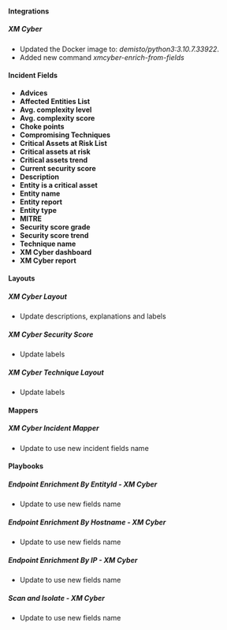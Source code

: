 
#### Integrations
##### XM Cyber
- Updated the Docker image to: *demisto/python3:3.10.7.33922*.
- Added new command *xmcyber-enrich-from-fields*


#### Incident Fields
- **Advices**
- **Affected Entities List**
- **Avg. complexity level**
- **Avg. complexity score**
- **Choke points**
- **Compromising Techniques**
- **Critical Assets at Risk List**
- **Critical assets at risk**
- **Critical assets trend**
- **Current security score**
- **Description**
- **Entity is a critical asset**
- **Entity name**
- **Entity report**
- **Entity type**
- **MITRE**
- **Security score grade**
- **Security score trend**
- **Technique name**
- **XM Cyber dashboard**
- **XM Cyber report**
#### Layouts
##### XM Cyber Layout
- Update descriptions, explanations and labels

##### XM Cyber Security Score
- Update labels

##### XM Cyber Technique Layout
- Update labels

#### Mappers
##### XM Cyber Incident Mapper
- Update to use new incident fields name

#### Playbooks
##### Endpoint Enrichment By EntityId - XM Cyber
- Update to use new fields name

##### Endpoint Enrichment By Hostname - XM Cyber
- Update to use new fields name

##### Endpoint Enrichment By IP - XM Cyber
- Update to use new fields name

##### Scan and Isolate - XM Cyber
- Update to use new fields name

